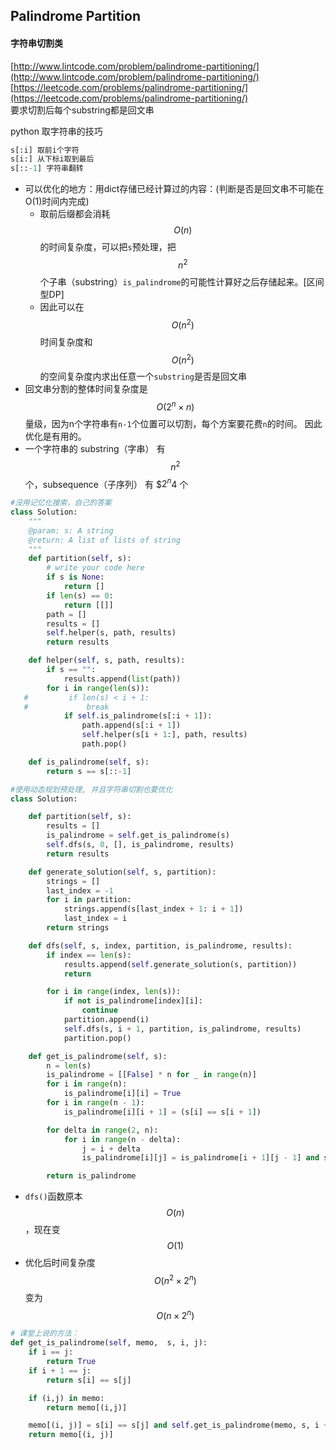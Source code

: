 ## Palindrome Partition

#### 字符串切割类

[http://www.lintcode.com/problem/palindrome-partitioning/](http://www.lintcode.com/problem/palindrome-partitioning/)  
[https://leetcode.com/problems/palindrome-partitioning/](https://leetcode.com/problems/palindrome-partitioning/)  
要求切割后每个substring都是回文串

python 取字符串的技巧

```py
s[:i] 取前i个字符
s[i:] 从下标i取到最后
s[::-1] 字符串翻转
```

* 可以优化的地方：用dict存储已经计算过的内容：\(判断是否是回文串不可能在O\(1\)时间内完成\)
  * 取前后缀都会消耗 $$O(n)$$ 的时间复杂度，可以把`s`预处理，把$$n^2$$个子串（substring）`is_palindrome`的可能性计算好之后存储起来。\[区间型DP\]
  * 因此可以在 $$O(n^2)$$ 时间复杂度和 $$O(n^2)$$ 的空间复杂度内求出任意一个`substring`是否是回文串
* 回文串分割的整体时间复杂度是 $$O(2^n \times n)$$ 量级，因为n个字符串有`n-1`个位置可以切割，每个方案要花费`n`的时间。 因此优化是有用的。
* 一个字符串的 substring（字串） 有 $$n^2$$ 个，subsequence（子序列） 有 $$2^n$4 个

```py
#没用记忆化搜索，自己的答案
class Solution:
    """
    @param: s: A string
    @return: A list of lists of string
    """
    def partition(self, s):
        # write your code here
        if s is None:
            return []
        if len(s) == 0:
            return [[]]
        path = []
        results = []
        self.helper(s, path, results)
        return results

    def helper(self, s, path, results):
        if s == "":
            results.append(list(path))
        for i in range(len(s)):
   #         if len(s) < i + 1:
   #             break
            if self.is_palindrome(s[:i + 1]): 
                path.append(s[:i + 1]) 
                self.helper(s[i + 1:], path, results)
                path.pop()

    def is_palindrome(self, s):
        return s == s[::-1]
```

```py
#使用动态规划预处理, 并且字符串切割也要优化
class Solution:

    def partition(self, s):
        results = []
        is_palindrome = self.get_is_palindrome(s)
        self.dfs(s, 0, [], is_palindrome, results)
        return results

    def generate_solution(self, s, partition):
        strings = []
        last_index = -1
        for i in partition:
            strings.append(s[last_index + 1: i + 1])
            last_index = i
        return strings

    def dfs(self, s, index, partition, is_palindrome, results):
        if index == len(s):
            results.append(self.generate_solution(s, partition))
            return

        for i in range(index, len(s)):
            if not is_palindrome[index][i]:
                continue
            partition.append(i)
            self.dfs(s, i + 1, partition, is_palindrome, results)
            partition.pop()

    def get_is_palindrome(self, s):
        n = len(s)
        is_palindrome = [[False] * n for _ in range(n)]
        for i in range(n):
            is_palindrome[i][i] = True
        for i in range(n - 1):
            is_palindrome[i][i + 1] = (s[i] == s[i + 1])

        for delta in range(2, n):
            for i in range(n - delta):
                j = i + delta
                is_palindrome[i][j] = is_palindrome[i + 1][j - 1] and s[i] == s[j]

        return is_palindrome
```

* `dfs()`函数原本$$O(n)$$，现在变$$O(1)$$
* 优化后时间复杂度$$O(n^2\times 2^n)$$ 变为 $$O(n\times 2^n)$$

```py
# 课堂上说的方法：
def get_is_palindrome(self, memo,  s, i, j):
    if i == j:
        return True
    if i + 1 == j:
        return s[i] == s[j]

    if (i,j) in memo:
        return memo[(i,j)]

    memo[(i, j)] = s[i] == s[j] and self.get_is_palindrome(memo, s, i + 1, j - 1)
    return memo[(i, j)]
```



